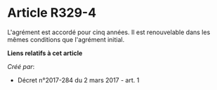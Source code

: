 # Article R329-4

L'agrément est accordé pour cinq années. Il est renouvelable dans les mêmes conditions que l'agrément initial.

**Liens relatifs à cet article**

_Créé par_:

  - Décret n°2017-284 du 2 mars 2017 - art. 1
